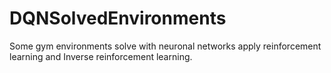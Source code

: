# DQNSolvedEnvironments
Some gym environments solve with neuronal networks apply reinforcement learning and Inverse reinforcement learning.
